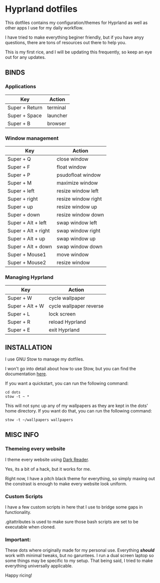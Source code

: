 # Hyprland dotfiles
This dotfiles contains my configuration/themes for Hyprland as well as other apps I use for my daily workflow.

I have tried to make everything beginer friendly, but if you have anyy questions, there are tons of resources out there to help you.

This is my first rice, and I will be updating this frequently, so keep an eye out for any updates.

## BINDS

### Applications
| Key | Action |
|-----|--------|
Super + Return| terminal|
Super + Space| launcher|
Super + B | browser|

### Window management
| Key | Action |
|-----|--------|
Super + Q | close window|
Super + F | float window|
Super + P | psudofloat window|
Super + M | maximize window|
Super + left | resize window left|
Super + right | resize window right|
Super + up | resize window up|
Super + down | resize window down|
Super + Alt + left | swap window left|
Super + Alt + right | swap window right|
Super + Alt + up | swap window up|
Super + Alt + down | swap window down|
Super + Mouse1 | move window|
Super + Mouse2 | resize window|

### Managing Hyprland
| Key | Action |
|-----|--------|
Super + W | cycle wallpaper|
Super + Alt + W | cycle wallpaper reverse|
Super + L | lock screen|
Super + R | reload Hyprland|
Super + E | exit Hyprland|


## INSTALLATION
I use GNU Stow to manage my dotfiles.

I won't go into detail about how to use Stow, but you can find the documentation [here](https://www.gnu.org/software/stow/manual/stow.html).

If you want a quickstart, you can run the following command:
```
cd dots
stow -t ~ *
```

This will not sync up any of my wallpapers as they are kept in the dots' home directory. If you want do that, you can run the following command:
```
stow -t ~/wallpapers wallpapers
```


## MISC INFO

### Themeing every website
I theme every website using [Dark Reader](https://darkreader.org/).

Yes, its a bit of a hack, but it works for me.

Right now, I have a pitch black theme for everything, so simply maxing out the constrast is enough to make every website look uniform.

### Custom Scripts
I have a few custom scripts in here that I use to bridge some gaps in functionality.

.gitattributes is used to make sure those bash scripts are set to be executable when cloned.

### Important:
These dots where originally made for my personal use. Everything ***should*** work with minimal tweaks, but no garuntees. I run a dual screen laptop so some things may be specific to my setup. That being said, I tried to make everything universally applicable.

Happy ricing!

